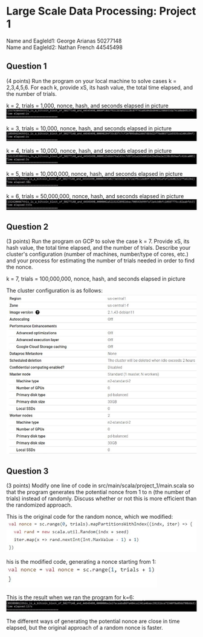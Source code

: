 
# Large Scale Data Processing: Project 1
Name and EagleId1: George Arianas 50277148
<br> Name and EagleId2: Nathan French 44545498

## Question 1
(4 points) Run the program on your local machine to solve cases k = 2,3,4,5,6.
For each k, provide xS, its hash value, the total time elapsed, and the number of trials.

k = 2, trials = 1,000, nonce, hash, and seconds elapsed in picture
![alt text](https://github.com/george-arianas/Data-Processing-Project-1/blob/main/k2.jpg)

k = 3, trials = 10,000, nonce, hash, and seconds elapsed in picture
![alt text](https://github.com/george-arianas/Data-Processing-Project-1/blob/main/k3.jpg)

k = 4, trials = 10,000, nonce, hash, and seconds elapsed in picture
![alt text](https://github.com/george-arianas/Data-Processing-Project-1/blob/main/k4.jpg)

k = 5, trials = 10,000,000, nonce, hash, and seconds elapsed in picture
![alt text](https://github.com/george-arianas/Data-Processing-Project-1/blob/main/k5.jpg)

k = 6, trials = 50,000,000, nonce, hash, and seconds elapsed in picture
![alt text](https://github.com/george-arianas/Data-Processing-Project-1/blob/main/k6.jpg)

## Question 2
(3 points) Run the program on GCP to solve the case k = 7. Provide xS, its hash value, the total time elapsed, and the number of trials. Describe your cluster's configuration (number of machines, number/type of cores, etc.) and your process for estimating the number of trials needed in order to find the nonce.

k = 7, trials = 100,000,000, nonce, hash, and seconds elapsed in picture

The cluster configuration is as follows:
![alt text](https://github.com/george-arianas/Data-Processing-Project-1/blob/main/cluster%20config.jpg)

## Question 3
(3 points) Modify one line of code in src/main/scala/project_1/main.scala so that the program generates the potential nonce from 1 to n (the number of trials) instead of randomly.
Discuss whether or not this is more efficient than the randomized approach.

This is the original code for the random nonce, which we modified:
![alt text](https://github.com/george-arianas/Data-Processing-Project-1/blob/main/original%20nonce.jpg)

his is the modified code, generating a nonce starting from 1:
<br>![alt text](https://github.com/george-arianas/Data-Processing-Project-1/blob/main/modified%20nonce.jpg)

This is the result when we ran the program for k=6:
![alt text](https://github.com/george-arianas/Data-Processing-Project-1/blob/main/sequential%20code.jpg)

The different ways of generating the potential nonce are close in time elapsed, but the original approach of a random nonce is faster.
